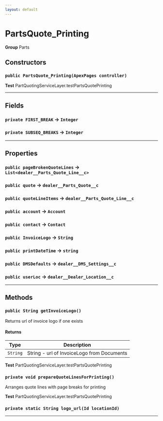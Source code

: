 ```yaml
---
layout: default
---
```

# PartsQuote_Printing



**Group** Parts

## Constructors
### `public PartsQuote_Printing(ApexPages controller)`

**Test** PartQuotingServiceLayer.testPartsQuotePrinting

---
## Fields

### `private FIRST_BREAK` → `Integer`


### `private SUBSEQ_BREAKS` → `Integer`


---
## Properties

### `public pageBrokenQuoteLines` → `List<dealer__Parts_Quote_Line__c>`


### `public quote` → `dealer__Parts_Quote__c`


### `public quoteLineItems` → `dealer__Parts_Quote_Line__c`


### `public account` → `Account`


### `public contact` → `Contact`


### `public InvoiceLogo` → `String`


### `public printDateTime` → `string`


### `public DMSDefaults` → `dealer__DMS_Settings__c`


### `public userLoc` → `dealer__Dealer_Location__c`


---
## Methods
### `public String getInvoiceLogo()`

Returns url of invoice logo if one exists

#### Returns

|Type|Description|
|---|---|
|`String`|String - url of InvoiceLogo from Documents|


**Test** PartQuotingServiceLayer.testPartsQuotePrinting

### `private void prepareQuoteLinesForPrinting()`

Arranges quote lines with page breaks for printing


**Test** PartQuotingServiceLayer.testPartsQuotePrinting

### `private static String logo_url(Id locationId)`
---
